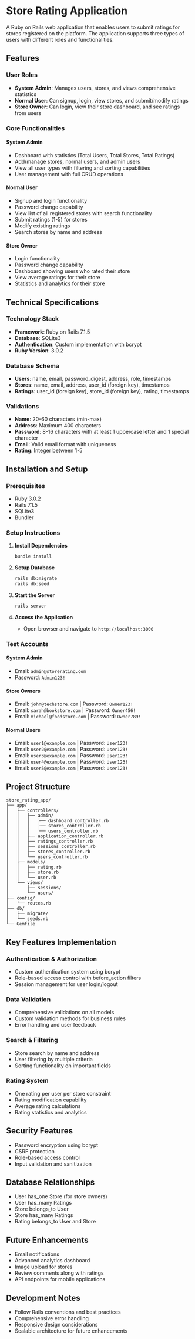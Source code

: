 # Store Rating Application

A Ruby on Rails web application that enables users to submit ratings for stores registered on the platform. The application supports three types of users with different roles and functionalities.

## Features

### User Roles
- **System Admin**: Manages users, stores, and views comprehensive statistics
- **Normal User**: Can signup, login, view stores, and submit/modify ratings
- **Store Owner**: Can login, view their store dashboard, and see ratings from users

### Core Functionalities

#### System Admin
- Dashboard with statistics (Total Users, Total Stores, Total Ratings)
- Add/manage stores, normal users, and admin users
- View all user types with filtering and sorting capabilities
- User management with full CRUD operations

#### Normal User
- Signup and login functionality
- Password change capability
- View list of all registered stores with search functionality
- Submit ratings (1-5) for stores
- Modify existing ratings
- Search stores by name and address

#### Store Owner
- Login functionality
- Password change capability
- Dashboard showing users who rated their store
- View average ratings for their store
- Statistics and analytics for their store

## Technical Specifications

### Technology Stack
- **Framework**: Ruby on Rails 7.1.5
- **Database**: SQLite3
- **Authentication**: Custom implementation with bcrypt
- **Ruby Version**: 3.0.2

### Database Schema
- **Users**: name, email, password_digest, address, role, timestamps
- **Stores**: name, email, address, user_id (foreign key), timestamps
- **Ratings**: user_id (foreign key), store_id (foreign key), rating, timestamps

### Validations
- **Name**: 20-60 characters (min-max)
- **Address**: Maximum 400 characters
- **Password**: 8-16 characters with at least 1 uppercase letter and 1 special character
- **Email**: Valid email format with uniqueness
- **Rating**: Integer between 1-5

## Installation and Setup

### Prerequisites
- Ruby 3.0.2
- Rails 7.1.5
- SQLite3
- Bundler

### Setup Instructions

1. **Install Dependencies**
   ```bash
   bundle install
   ```

2. **Setup Database**
   ```bash
   rails db:migrate
   rails db:seed
   ```

3. **Start the Server**
   ```bash
   rails server
   ```

4. **Access the Application**
   - Open browser and navigate to `http://localhost:3000`

### Test Accounts

#### System Admin
- Email: `admin@storerating.com`
- Password: `Admin123!`

#### Store Owners
- Email: `john@techstore.com` | Password: `Owner123!`
- Email: `sarah@bookstore.com` | Password: `Owner456!`
- Email: `michael@foodstore.com` | Password: `Owner789!`

#### Normal Users
- Email: `user1@example.com` | Password: `User123!`
- Email: `user2@example.com` | Password: `User123!`
- Email: `user3@example.com` | Password: `User123!`
- Email: `user4@example.com` | Password: `User123!`
- Email: `user5@example.com` | Password: `User123!`

## Project Structure

```
store_rating_app/
├── app/
│   ├── controllers/
│   │   ├── admin/
│   │   │   ├── dashboard_controller.rb
│   │   │   ├── stores_controller.rb
│   │   │   └── users_controller.rb
│   │   ├── application_controller.rb
│   │   ├── ratings_controller.rb
│   │   ├── sessions_controller.rb
│   │   ├── stores_controller.rb
│   │   └── users_controller.rb
│   ├── models/
│   │   ├── rating.rb
│   │   ├── store.rb
│   │   └── user.rb
│   └── views/
│       ├── sessions/
│       └── users/
├── config/
│   └── routes.rb
├── db/
│   ├── migrate/
│   └── seeds.rb
└── Gemfile
```

## Key Features Implementation

### Authentication & Authorization
- Custom authentication system using bcrypt
- Role-based access control with before_action filters
- Session management for user login/logout

### Data Validation
- Comprehensive validations on all models
- Custom validation methods for business rules
- Error handling and user feedback

### Search & Filtering
- Store search by name and address
- User filtering by multiple criteria
- Sorting functionality on important fields

### Rating System
- One rating per user per store constraint
- Rating modification capability
- Average rating calculations
- Rating statistics and analytics

## Security Features
- Password encryption using bcrypt
- CSRF protection
- Role-based access control
- Input validation and sanitization

## Database Relationships
- User has_one Store (for store owners)
- User has_many Ratings
- Store belongs_to User
- Store has_many Ratings
- Rating belongs_to User and Store

## Future Enhancements
- Email notifications
- Advanced analytics dashboard
- Image upload for stores
- Review comments along with ratings
- API endpoints for mobile applications

## Development Notes
- Follow Rails conventions and best practices
- Comprehensive error handling
- Responsive design considerations
- Scalable architecture for future enhancements

